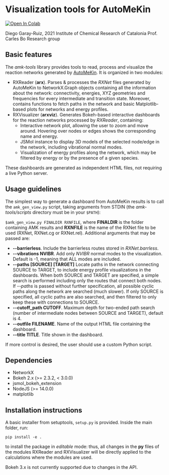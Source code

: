 # Visualization tools for AutoMeKin
[![Open In Colab](https://colab.research.google.com/assets/colab-badge.svg)](https://colab.research.google.com/github/dgarayr/amk_tools/blob/master/notebooks/amk_tools.ipynb)

Diego Garay-Ruiz, 2021
Institute of Chemical Research of Catalonia
Prof. Carles Bo Research group

## Basic features
The *amk-tools* library provides tools to read, process and visualize the reaction networks generated by [AutoMeKin](https://github.com/emartineznunez/AutoMeKin). It is organized in two modules:

- RXReader (**arx**). Parses & processes the *RXNet* files generated by AutoMeKin to NetworkX.Graph objects containing all the information about the network: connectivity, energies, XYZ geometries and frequencies for every intermediate and transition state. Moreover, contains functions to fetch paths in the network and basic Matplotlib-based plots for networks and energy profiles.
- RXVisualizer (**arxviz**). Generates Bokeh-based interactive dashboards for the reaction networks processed by *RXReader*, containing:
    - Interactive network plot, allowing the user to zoom and move around. Hovering over nodes or edges shows the corresponding name and energy.
    - JSMol instance to display 3D models of the selected node/edge in the network, including vibrational normal modes.
    - Visualization of energy profiles along the network, which may be filtered by energy or by the presence of a given species.

These dashboards are generated as independent HTML files, not requiring a live Python server.

## Usage guidelines
The simplest way to generate a dashboard from AutoMeKin	results is to call the `amk_gen_view.py` script, taking arguments from STDIN (the *amk-tools/scripts* directory must be in your `$PATH`):

`$amk_gen_view.py FINALDIR RXNFILE`, where **FINALDIR** is the folder containing AMK results and **RXNFILE** is the name of the RXNet file to be used (RXNet, RXNet.cg or RXNet.rel). Additional arguments that may be passed are:

- **--barrierless**. Include the barrierless routes stored in *RXNet.barrless*.
- **--vibrations NVIBR**. Add only *NVIBR* normal modes to the visualization. Default is -1, meaning that ALL modes are included.
- **--paths [SOURCE] [TARGET]** Locate paths in the network connecting SOURCE to TARGET, to include energy profile visualizations in the dashboards. When both SOURCE and TARGET are specified, a simple search is performed including only the routes that connect both nodes. If *--paths* is passed without further specification, all possible cyclic paths along the network are searched (much slower). If only SOURCE is specified, all cyclic paths are also searched, and then filtered to only keep these with connections to SOURCE.
- **--cutoff_path CUTOFF**. Maximum depth for two-ended path search (number of intermediate nodes between SOURCE and TARGET), default is 4.
- **--outfile FILENAME**. Name of the output HTML file containing the dashboard.
- **--title TITLE**. Title shown in the dashboard.

If more control is desired, the user should use a custom Python script.

## Dependencies
+ NetworkX 
+ Bokeh 2.x (>= 2.3.2, < 3.0.0)
+ jsmol_bokeh_extension
+ NodeJS (>= 14.0.0)
+ matplotlib

## Installation instructions
A basic installer from setuptools, `setup.py` is provided. Inside the main folder, run:

```
pip install -e .
```

to install the package in *editable* mode: thus, all changes in the **py** files of the modules RXReader and RXVisualizer will be directly applied to the calculations where the modules are used.

Bokeh 3.x is not currently supported due to changes in the API.
